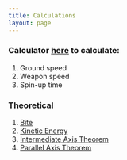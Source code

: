 ```yaml
---
title: Calculations
layout: page
---
```


### Calculator [here](calculator.md) to calculate:
1. Ground speed
2. Weapon speed
3. Spin-up time

### Theoretical
1. [Bite](bite.md)
2. [Kinetic Energy](ke.md)
3. [Intermediate Axis Theorem](iat.md)
4. [Parallel Axis Theorem](pat.md)
